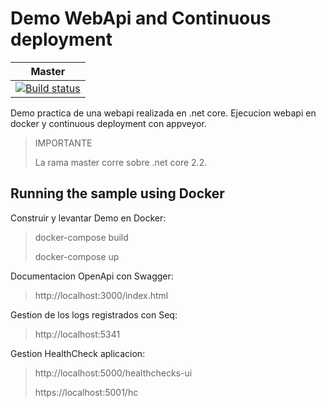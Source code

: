 # Demo WebApi and Continuous deployment

Master |
------ |
[![Build status](https://ci.appveyor.com/api/projects/status/6r9dr4v54dcvl821?svg=true)](https://ci.appveyor.com/project/pzamgar/apidemo) |


Demo practica de una webapi realizada en .net core.
Ejecucion webapi en docker y continuous deployment con appveyor.

> IMPORTANTE
>
> La rama master corre sobre .net core 2.2.


## Running the sample using Docker

Construir y levantar Demo en Docker:
> docker-compose build
>
> docker-compose up

Documentacion OpenApi con Swagger:
> http://localhost:3000/index.html

Gestion de los logs registrados con Seq:
> http://localhost:5341

Gestion HealthCheck aplicacion:
> http://localhost:5000/healthchecks-ui
>
> https://localhost:5001/hc
